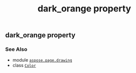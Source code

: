 ﻿---
title: dark_orange property
second_title: Aspose.Page for Python via .NET API References
description: 
type: docs
weight: 420
url: /python-net/aspose.page.drawing/color/dark_orange/
is_root: false
---

## dark_orange property


### See Also
* module [`aspose.page.drawing`](../../)
* class [`Color`](/page/python-net/aspose.page.drawing/color)
